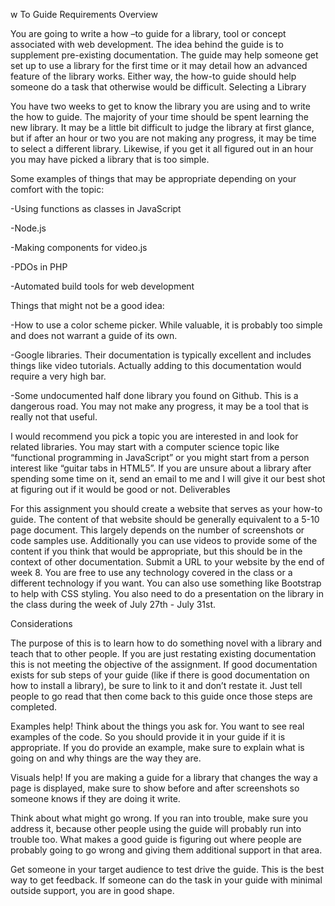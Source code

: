 
w To Guide Requirements
Overview

You are going to write a how –to guide for a library, tool or concept associated with web development. The idea behind the guide is to supplement pre-existing documentation. The guide may help someone get set up to use a library for the first time or it may detail how an advanced feature of the library works. Either way, the how-to guide should help someone do a task that otherwise would be difficult.
Selecting a Library

You have two weeks to get to know the library you are using and to write the how to guide. The majority of your time should be spent learning the new library. It may be a little bit difficult to judge the library at first glance, but if after an hour or two you are not making any progress, it may be time to select a different library. Likewise, if you get it all figured out in an hour you may have picked a library that is too simple.

Some examples of things that may be appropriate depending on your comfort with the topic:

-Using functions as classes in JavaScript

-Node.js

-Making components for video.js

-PDOs in PHP

-Automated build tools for web development

 

Things that might not be a good idea:

-How to use a color scheme picker. While valuable, it is probably too simple and does not warrant a guide of its own.

-Google libraries. Their documentation is typically excellent and includes things like video tutorials. Actually adding to this documentation would require a very high bar.

-Some undocumented half done library you found on Github. This is a dangerous road. You may not make any progress, it may be a tool that is really not that useful.

 

I would recommend you pick a topic you are interested in and look for related libraries. You may start with a computer science topic like “functional programming in JavaScript” or you might start from a person interest like “guitar tabs in HTML5”. If you are unsure about a library after spending some time on it, send an email to me and I will give it our best shot at figuring out if it would be good or not.
Deliverables

For this assignment you should create a website that serves as your how-to guide. The content of that website should be generally equivalent to a 5-10 page document. This largely depends on the number of screenshots or code samples use. Additionally you can use videos to provide some of the content if you think that would be appropriate, but this should be in the context of other documentation. Submit a URL to your website by the end of week 8. You are free to use any technology covered in the class or a different technology if you want. You can also use something like Bootstrap to help with CSS styling. You also need to do a presentation on the library in the class during the week of July 27th - July 31st.

 
Considerations

The purpose of this is to learn how to do something novel with a library and teach that to other people. If you are just restating existing documentation this is not meeting the objective of the assignment. If good documentation exists for sub steps of your guide (like if there is good documentation on how to install a library), be sure to link to it and don’t restate it. Just tell people to go read that then come back to this guide once those steps are completed.

Examples help! Think about the things you ask for. You want to see real examples of the code. So you should provide it in your guide if it is appropriate. If you do provide an example, make sure to explain what is going on and why things are the way they are.

Visuals help! If you are making a guide for a library that changes the way a page is displayed, make sure to show before and after screenshots so someone knows if they are doing it write.

Think about what might go wrong. If you ran into trouble, make sure you address it, because other people using the guide will probably run into trouble too. What makes a good guide is figuring out where people are probably going to go wrong and giving them additional support in that area.

Get someone in your target audience to test drive the guide. This is the best way to get feedback. If someone can do the task in your guide with minimal outside support, you are in good shape.
